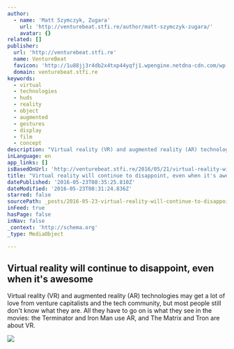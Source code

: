 ```yaml
---
author:
  - name: 'Matt Szymczyk, Zugara'
    url: 'http://venturebeat.stfi.re/author/matt-szymczyk-zugara/'
    avatar: {}
related: []
publisher:
  url: 'http://venturebeat.stfi.re'
  name: VentureBeat
  favicon: 'http://1u88jj3r4db2x4txp44yqfj1.wpengine.netdna-cdn.com/wp-content/themes/vbnews/img/favicon.ico'
  domain: venturebeat.stfi.re
keywords:
  - virtual
  - technologies
  - huds
  - reality
  - object
  - augmented
  - gestures
  - display
  - film
  - concept
description: "Virtual reality (VR) and augmented reality (AR) technologies may get a lot of love from venture capitalists and the tech community, but most people still don't know what they are. All they have to go on is what they see in the movies: the Terminator and Iron Man use AR, and The Matrix and Tron are about VR."
inLanguage: en
app_links: []
isBasedOnUrl: 'http://venturebeat.stfi.re/2016/05/21/virtual-reality-will-continue-to-disappoint-even-when-its-awesome/?sf=roplaaj'
title: "Virtual reality will continue to disappoint, even when it's awesome"
datePublished: '2016-05-23T08:35:25.810Z'
dateModified: '2016-05-23T08:31:24.836Z'
starred: false
sourcePath: _posts/2016-05-23-virtual-reality-will-continue-to-disappoint-even-when-its.md
inFeed: true
hasPage: false
inNav: false
_context: 'http://schema.org'
_type: MediaObject

---
```

<article style=""><h1>Virtual reality will continue to disappoint, even when it's awesome</h1><p>Virtual reality (VR) and augmented reality (AR) technologies may get a lot of love from venture capitalists and the tech community, but most people still don't know what they are. All they have to go on is what they see in the movies: the Terminator and Iron Man use AR, and The Matrix and Tron are about VR.</p><img src="http://1u88jj3r4db2x4txp44yqfj1.wpengine.netdna-cdn.com/wp-content/uploads/2016/05/Tron-light-cycle-780x317.jpg" /></article>